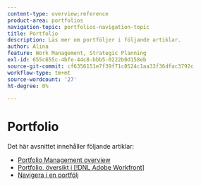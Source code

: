 ```yaml
---
content-type: overview;reference
product-area: portfolios
navigation-topic: portfolios-navigation-topic
title: Portfolio
description: Läs mer om portföljer i följande artiklar.
author: Alina
feature: Work Management, Strategic Planning
exl-id: 655c655c-4bfe-44c8-bbb5-0222b0d158eb
source-git-commit: cf6356151e7f39f71c0524c1aa33f36dfac3792c
workflow-type: tm+mt
source-wordcount: '27'
ht-degree: 0%

---
```


# Portfolio

Det här avsnittet innehåller följande artiklar:

* [Portfolio Management overview](../../../manage-work/portfolios/portfolios-overview/portfolio-managament-overview.md)
* [Portfolio, översikt i [!DNL Adobe Workfront]](../../../manage-work/portfolios/portfolios-overview/portfolio-overview.md)
* [Navigera i en portfölj](../../../manage-work/portfolios/portfolios-overview/navigate-within-portfolio.md)


